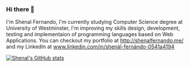 ### Hi there 👋

<!--
**coderx31/coderx31** is a ✨ _special_ ✨ repository because its `README.md` (this file) appears on your GitHub profile.

Here are some ideas to get you started:

- 🔭 I’m currently working on ...
- 🌱 I’m currently learning ...
- 👯 I’m looking to collaborate on ...
- 🤔 I’m looking for help with ...
- 💬 Ask me about ...
- 📫 How to reach me: ...
- 😄 Pronouns: ...
- ⚡ Fun fact: ...
-->

I'm Shenal Fernando, I'm currently studying Computer Science degree at University of Westminster, I'm improving my skills design, development, testing and implementaion 
of programming languages based on Web Applications. You can checkout my portfolio at http://shenalfernando.me/ and my LinkedIn at www.linkedin.com/in/shenàl-fernándo-0541a4194

[![Shenal's GitHub stats](https://github-readme-stats.vercel.app/api?username=coderx31)](https://github.com/anuraghazra/github-readme-stats)
